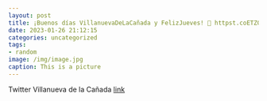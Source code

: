 ```yaml
---
layout: post
title: ¡Buenos días VillanuevaDeLaCañada y FelizJueves! 🌅 httpst.coETZGKSuO8S
date: 2023-01-26 21:12:15
categories: uncategorized
tags:
- random
image: /img/image.jpg
caption: This is a picture
---
```

Twitter Villanueva de la Cañada [link](https://twitter.com/AytoVDLCanada/status/1618521553720995843)

